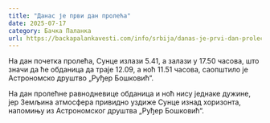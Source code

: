 ```yaml
---
title: "Данас је први дан пролећа"
date: 2025-07-17
category: Бачка Паланка
url: https://backapalankavesti.com/info/srbija/danas-je-prvi-dan-proleca/
---
```


На дан почетка пролећа, Сунце излази 5.41, а залази у 17.50 часова, што значи да ће обданица да траје 12.09, а ноћ 11.51 часова, саопштило је Астрономско друштво „Руђер Бошковић“.

На дан пролећне равнодневице обданица и ноћ нису једнаке дужине, јер Земљина атмосфера привидно уздиже Сунце изнад хоризонта, напомињу из Астрономског друштва „Руђер Бошковић“.
